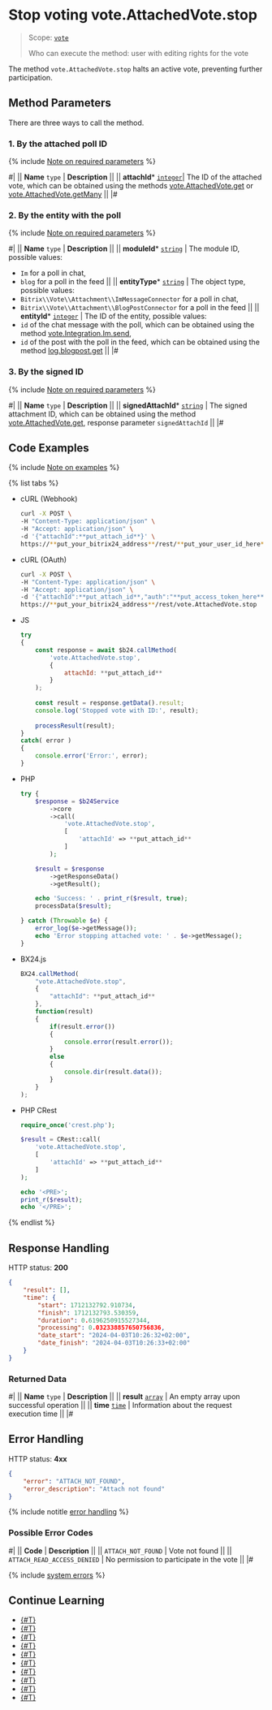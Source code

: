 # Stop voting vote.AttachedVote.stop

> Scope: [`vote`](../scopes/permissions.md)
>
> Who can execute the method: user with editing rights for the vote

The method `vote.AttachedVote.stop` halts an active vote, preventing further participation.

## Method Parameters

There are three ways to call the method.

### 1. By the attached poll ID

{% include [Note on required parameters](../../_includes/required.md) %}

#|
|| **Name**
`type` | **Description** ||
|| **attachId*** 
[`integer`](../data-types.md)| The ID of the attached vote, which can be obtained using the methods [vote.AttachedVote.get](./vote.attachedvote.get.md) or [vote.AttachedVote.getMany](./vote.attachedvote.getMany.md) ||
|#

### 2. By the entity with the poll

{% include [Note on required parameters](../../_includes/required.md) %}

#|
|| **Name**
`type` | **Description** ||
|| **moduleId*** 
[`string`](../data-types.md) | The module ID, possible values:
- `Im` for a poll in chat,
- `blog` for a poll in the feed ||
|| **entityType*** 
[`string`](../data-types.md) | The object type, possible values:
- `Bitrix\\Vote\\Attachment\\ImMessageConnector` for a poll in chat,
- `Bitrix\\Vote\\Attachment\\BlogPostConnector` for a poll in the feed ||
|| **entityId*** 
[`integer`](../data-types.md) | The ID of the entity, possible values:
- `id` of the chat message with the poll, which can be obtained using the method [vote.Integration.Im.send](./vote.integration.im.send.md),
- `id` of the post with the poll in the feed, which can be obtained using the method [log.blogpost.get](../log/log-blogpost-get.md) ||
|#

### 3. By the signed ID

{% include [Note on required parameters](../../_includes/required.md) %}

#|
|| **Name**
`type` | **Description** ||
|| **signedAttachId*** 
[`string`](../data-types.md) | The signed attachment ID, which can be obtained using the method [vote.AttachedVote.get](./vote.attachedvote.get.md), response parameter `signedAttachId` ||
|#

## Code Examples

{% include [Note on examples](../../_includes/examples.md) %}

{% list tabs %}

- cURL (Webhook)

    ```bash
    curl -X POST \
    -H "Content-Type: application/json" \
    -H "Accept: application/json" \
    -d '{"attachId":**put_attach_id**}' \
    https://**put_your_bitrix24_address**/rest/**put_your_user_id_here**/**put_your_webhook_here**/vote.AttachedVote.stop
    ```

- cURL (OAuth)

    ```bash
    curl -X POST \
    -H "Content-Type: application/json" \
    -H "Accept: application/json" \
    -d '{"attachId":**put_attach_id**,"auth":"**put_access_token_here**"}' \
    https://**put_your_bitrix24_address**/rest/vote.AttachedVote.stop
    ```

- JS

    ```js  
    try
    {
        const response = await $b24.callMethod(
            'vote.AttachedVote.stop',
            {
                attachId: **put_attach_id**
            }
        );
        
        const result = response.getData().result;
        console.log('Stopped vote with ID:', result);
        
        processResult(result);
    }
    catch( error )
    {
        console.error('Error:', error);
    }
    ```

- PHP

    ```php  
    try {
        $response = $b24Service
            ->core
            ->call(
                'vote.AttachedVote.stop',
                [
                    'attachId' => **put_attach_id**
                ]
            );

        $result = $response
            ->getResponseData()
            ->getResult();

        echo 'Success: ' . print_r($result, true);
        processData($result);

    } catch (Throwable $e) {
        error_log($e->getMessage());
        echo 'Error stopping attached vote: ' . $e->getMessage();
    }
    ```

- BX24.js

    ```js
    BX24.callMethod(
        "vote.AttachedVote.stop",
        {
            "attachId": **put_attach_id**
        },
        function(result)
        {
            if(result.error())
            {
                console.error(result.error());
            }
            else
            {
                console.dir(result.data());
            }
        }
    );
    ```

- PHP CRest

    ```php
    require_once('crest.php');

    $result = CRest::call(
        'vote.AttachedVote.stop',
        [
            'attachId' => **put_attach_id**
        ]
    );

    echo '<PRE>';
    print_r($result);
    echo '</PRE>';
    ```

{% endlist %}

## Response Handling

HTTP status: **200**

```json
{
    "result": [],
    "time": {
        "start": 1712132792.910734,
        "finish": 1712132793.530359,
        "duration": 0.6196250915527344,
        "processing": 0.032338857650756836,
        "date_start": "2024-04-03T10:26:32+02:00",
        "date_finish": "2024-04-03T10:26:33+02:00"
    }
}
```

### Returned Data

#|
|| **Name**
`type` | **Description** ||
|| **result**
[`array`](../data-types.md) | An empty array upon successful operation ||
|| **time**
[`time`](../data-types.md#time) | Information about the request execution time ||
|#

## Error Handling

HTTP status: **4xx** 

```json
{
    "error": "ATTACH_NOT_FOUND",
    "error_description": "Attach not found"
}
```

{% include notitle [error handling](../../_includes/error-info.md) %}

### Possible Error Codes

#|
|| **Code** | **Description** ||
|| `ATTACH_NOT_FOUND` | Vote not found ||
|| `ATTACH_READ_ACCESS_DENIED` | No permission to participate in the vote ||
|#

{% include [system errors](../../_includes/system-errors.md) %}

## Continue Learning

- [{#T}](./index.md)
- [{#T}](./vote.attachedvote.download.md)
- [{#T}](./vote.attachedvote.get.md)
- [{#T}](./vote.attachedvote.getAnswerVoted.md)
- [{#T}](./vote.attachedvote.getMany.md)
- [{#T}](./vote.attachedvote.getWithVoted.md)
- [{#T}](./vote.attachedvote.recall.md)
- [{#T}](./vote.attachedvote.resume.md)
- [{#T}](./vote.attachedvote.vote.md)
- [{#T}](./vote.integration.im.send.md)